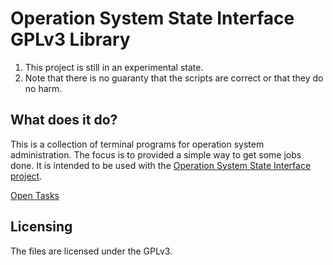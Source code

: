 # Operation System State Interface GPLv3 Library

1. This project is still in an experimental state.
1. Note that there is no guaranty that the scripts are correct or that they do no harm.

## What does it do?

This is a collection of terminal programs for operation system administration.
The focus is to provided a simple way to get some jobs done.
It is intended to be used with the [Operation System State Interface project](https://gitlab.com/splitcells/shell).

[Open Tasks](./doc/tasks.md)

## Licensing
The files are licensed under the GPLv3.
